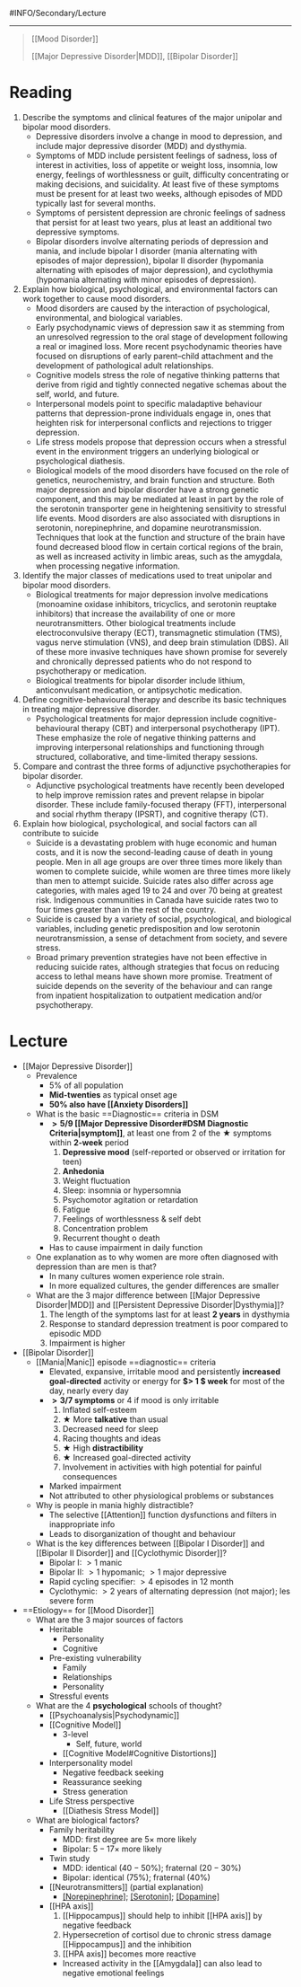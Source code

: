 #INFO/Secondary/Lecture

---

> [[Mood Disorder]]
> 
> [[Major Depressive Disorder|MDD]], [[Bipolar Disorder]] 

# Reading

1. Describe the symptoms and clinical features of the major unipolar and bipolar mood disorders.
    - Depressive disorders involve a change in mood to depression, and include major depressive disorder (MDD) and dysthymia.
    - Symptoms of MDD include persistent feelings of sadness, loss of interest in activities, loss of appetite or weight loss, insomnia, low energy, feelings of worthlessness or guilt, difficulty concentrating or making decisions, and suicidality. At least five of these symptoms must be present for at least two weeks, although episodes of MDD typically last for several months.
    - Symptoms of persistent depression are chronic feelings of sadness that persist for at least two years, plus at least an additional two depressive symptoms.
    - Bipolar disorders involve alternating periods of depression and mania, and include bipolar I disorder (mania alternating with episodes of major depression), bipolar II disorder (hypomania alternating with episodes of major depression), and cyclothymia (hypomania alternating with minor episodes of depression).
2. Explain how biological, psychological, and environmental factors can work together to cause mood disorders.
    - Mood disorders are caused by the interaction of psychological, environmental, and biological variables.
    - Early psychodynamic views of depression saw it as stemming from an unresolved regression to the oral stage of development following a real or imagined loss. More recent psychodynamic theories have focused on disruptions of early parent–child attachment and the development of pathological adult relationships.
    - Cognitive models stress the role of negative thinking patterns that derive from rigid and tightly connected negative schemas about the self, world, and future.
    - Interpersonal models point to specific maladaptive behaviour patterns that depression-prone individuals engage in, ones that heighten risk for interpersonal conflicts and rejections to trigger depression.
    - Life stress models propose that depression occurs when a stressful event in the environment triggers an underlying biological or psychological diathesis.
    - Biological models of the mood disorders have focused on the role of genetics, neurochemistry, and brain function and structure. Both major depression and bipolar disorder have a strong genetic component, and this may be mediated at least in part by the role of the serotonin transporter gene in heightening sensitivity to stressful life events. Mood disorders are also associated with disruptions in serotonin, norepinephrine, and dopamine neurotransmission. Techniques that look at the function and structure of the brain have found decreased blood flow in certain cortical regions of the brain, as well as increased activity in limbic areas, such as the amygdala, when processing negative information.
3. Identify the major classes of medications used to treat unipolar and bipolar mood disorders.
    - Biological treatments for major depression involve medications (monoamine oxidase inhibitors, tricyclics, and serotonin reuptake inhibitors) that increase the availability of one or more neurotransmitters. Other biological treatments include electroconvulsive therapy (ECT), transmagnetic stimulation (TMS), vagus nerve stimulation (VNS), and deep brain stimulation (DBS). All of these more invasive techniques have shown promise for severely and chronically depressed patients who do not respond to psychotherapy or medication.
    - Biological treatments for bipolar disorder include lithium, anticonvulsant medication, or antipsychotic medication.
4. Define cognitive-behavioural therapy and describe its basic techniques in treating major depressive disorder.
    - Psychological treatments for major depression include cognitive-behavioural therapy (CBT) and interpersonal psychotherapy (IPT). These emphasize the role of negative thinking patterns and improving interpersonal relationships and functioning through structured, collaborative, and time-limited therapy sessions.
5. Compare and contrast the three forms of adjunctive psychotherapies for bipolar disorder.
    - Adjunctive psychological treatments have recently been developed to help improve remission rates and prevent relapse in bipolar disorder. These include family-focused therapy (FFT), interpersonal and social rhythm therapy (IPSRT), and cognitive therapy (CT).
6. Explain how biological, psychological, and social factors can all contribute to suicide
    - Suicide is a devastating problem with huge economic and human costs, and it is now the second-leading cause of death in young people. Men in all age groups are over three times more likely than women to complete suicide, while women are three times more likely than men to attempt suicide. Suicide rates also differ across age categories, with males aged 19 to 24 and over 70 being at greatest risk. Indigenous communities in Canada have suicide rates two to four times greater than in the rest of the country.
    - Suicide is caused by a variety of social, psychological, and biological variables, including genetic predisposition and low serotonin neurotransmission, a sense of detachment from society, and severe stress.
    - Broad primary prevention strategies have not been effective in reducing suicide rates, although strategies that focus on reducing access to lethal means have shown more promise. Treatment of suicide depends on the severity of the behaviour and can range from inpatient hospitalization to outpatient medication and/or psychotherapy.


# Lecture

- [[Major Depressive Disorder]]
    - Prevalence
        - $5\%$ of all population
        - **Mid-twenties** as typical onset age
        - **$50\%$ also have [[Anxiety Disorders]]**
    - What is the basic ==Diagnostic== criteria in DSM
        - **$>5/9$ [[Major Depressive Disorder#DSM Diagnostic Criteria|symptom]]**, at least one from 2 of the ★ symptoms within **2-week** period
            1. **Depressive mood** (self-reported or observed or irritation for teen)
            2. **Anhedonia**
            3. Weight fluctuation
            4. Sleep: insomnia or hypersomnia
            5. Psychomotor agitation or retardation
            6. Fatigue
            7. Feelings of worthlessness & self debt 
            8. Concentration problem
            9. Recurrent thought o death
        - Has to cause impairment in daily function
    - One explanation as to why women are more often diagnosed with depression than are men is that?
        - In many cultures women experience role strain.
        - In more equalized cultures, the gender differences are smaller
    - What are the 3 major difference between [[Major Depressive Disorder|MDD]] and [[Persistent Depressive Disorder|Dysthymia]]?
        1. The length of the symptoms last for at least **2 years** in dysthymia
        2. Response to standard depression treatment is poor compared to episodic MDD
        3. Impairment is higher
- [[Bipolar Disorder]]
    - [[Mania|Manic]] episode ==diagnostic== criteria
        - Elevated, expansive, irritable mood and persistently **increased goal-directed** activity or energy for **$> 1 $ week** for most of the day, nearly every day
        - **$>3/7$ symptoms** or 4 if mood is only irritable
            1. Inflated self-esteem
            2. ★ More **talkative** than usual
            3. Decreased need for sleep
            4. Racing thoughts and ideas
            5. ★ High **distractibility**
            6. ★ Increased goal-directed activity
            7. Involvement in activities with high potential for painful consequences
        - Marked impairment 
        - Not attributed to other physiological problems or substances
    - Why is people in mania highly distractible?
        - The selective [[Attention]] function dysfunctions and filters in inappropriate info
        - Leads to disorganization of thought and behaviour
    - What is the key differences between [[Bipolar I Disorder]] and [[Bipolar II Disorder]] and [[Cyclothymic Disorder]]?
        - Bipolar I: $> 1$ manic
        - Bipolar II: $>1$ hypomanic; $>1$ major depressive
        - Rapid cycling specifier: $>4$ episodes in 12 month
        - Cyclothymic: $>2$ years of alternating depression (not major); les severe form 
- ==Etiology== for [[Mood Disorder]]
    - What are the 3 major sources of factors
        - Heritable
            - Personality
            - Cognitive
        - Pre-existing vulnerability
            - Family
            - Relationships
            - Personality
        - Stressful events
    - What are the 4 **psychological** schools of thought?
        - [[Psychoanalysis|Psychodynamic]]
        - [[Cognitive Model]]
            - 3-level
                - Self, future, world
            - [[Cognitive Model#Cognitive Distortions]]
        - Interpersonality model
            - Negative feedback seeking
            - Reassurance seeking
            - Stress generation
        - Life Stress perspective
            - [[Diathesis Stress Model]]
    - What are biological factors?
        - Family heritability
            - MDD:  first degree are $5\times$ more likely
            - Bipolar: $5 -17 \times$ more likely
        - Twin study
            - MDD: identical ($40-50\%$); fraternal ($20-30\%$)
            - Bipolar: identical ($75\%$); fraternal ($40\%$)
        - [[Neurotransmitters]] (partial explanation)
            - [[Norepinephrine]](NE); [[Serotonin]](5-HT); [[Dopamine]](DA)
        - [[HPA axis]]
            1. [[Hippocampus]] should help to inhibit [[HPA axis]] by negative feedback
            2. Hypersecretion of cortisol due to chronic stress damage [[Hippocampus]] and the inhibition
            3. [[HPA axis]] becomes more reactive
            - Increased activity in the [[Amygdala]] can also lead to negative emotional feelings






